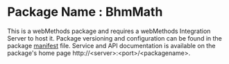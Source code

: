 # Package Name : BhmMath
This is a webMethods package and requires a webMethods Integration Server to host it. Package versioning and configuration can be found in the package [manifest](./BhmMath/manifest.v3) file. Service and API documentation is available on the package's home page http://&lt;server&gt;:&lt;port&gt;/&lt;packagename>.